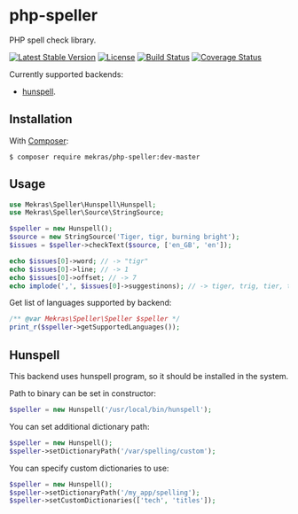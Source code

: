 # php-speller

PHP spell check library.

[![Latest Stable Version](https://poser.pugx.org/mekras/php-speller/v/stable.png)](https://packagist.org/packages/mekras/php-speller)
[![License](https://poser.pugx.org/mekras/php-speller/license.png)](https://packagist.org/packages/mekras/php-speller)
[![Build Status](https://travis-ci.org/mekras/php-speller.svg?branch=master)](https://travis-ci.org/mekras/php-speller)
[![Coverage Status](https://coveralls.io/repos/mekras/php-speller/badge.png?branch=master)](https://coveralls.io/r/mekras/php-speller?branch=master)

Currently supported backends:

* [hunspell](http://hunspell.sourceforge.net/).

## Installation

With [Composer](http://getcomposer.org/):

    $ composer require mekras/php-speller:dev-master

## Usage

```php
use Mekras\Speller\Hunspell\Hunspell;
use Mekras\Speller\Source\StringSource;

$speller = new Hunspell();
$source = new StringSource('Tiger, tigr, burning bright');
$issues = $speller->checkText($source, ['en_GB', 'en']);

echo $issues[0]->word; // -> "tigr"
echo $issues[0]->line; // -> 1
echo $issues[0]->offset; // -> 7
echo implode(',', $issues[0]->suggestinons); // -> tiger, trig, tier, tigris, tigress
```

Get list of languages supported by backend:

```php
/** @var Mekras\Speller\Speller $speller */
print_r($speller->getSupportedLanguages());
```

## Hunspell

This backend uses hunspell program, so it should be installed in the system.

Path to binary can be set in constructor:

```php
$speller = new Hunspell('/usr/local/bin/hunspell');
```

You can set additional dictionary path:

```php
$speller = new Hunspell();
$speller->setDictionaryPath('/var/spelling/custom');
```

You can specify custom dictionaries to use:

```php
$speller = new Hunspell();
$speller->setDictionaryPath('/my_app/spelling');
$speller->setCustomDictionaries(['tech', 'titles']);
```
